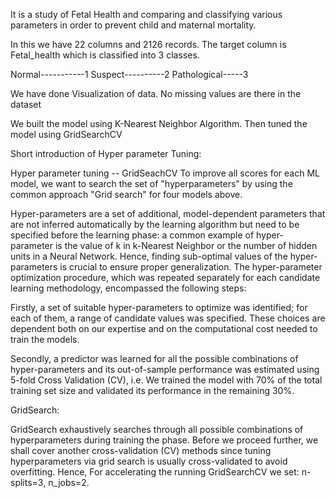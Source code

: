 It is a study of Fetal Health and comparing and classifying various parameters in order to prevent child and maternal mortality.

In this we have 22 columns and 2126 records. The target column is Fetal_health which is classified into 3 classes.

Normal-----------1 Suspect----------2 Pathological-----3

We have done Visualization of data. No missing values are there in the dataset

We built the model using K-Nearest Neighbor Algorithm. Then tuned the model using GridSearchCV

Short introduction of Hyper parameter Tuning:

Hyper parameter tuning -- GridSeachCV To improve all scores for each ML model, we want to search the set of "hyperparameters" by using the common approach "Grid search" for four models above.

Hyper-parameters are a set of additional, model-dependent parameters that are not inferred automatically by the learning algorithm but need to be specified before the learning phase: a common example of hyper-parameter is the value of k in k-Nearest Neighbor or the number of hidden units in a Neural Network. Hence, finding sub-optimal values of the hyper-parameters is crucial to ensure proper generalization. The hyper-parameter optimization procedure, which was repeated separately for each candidate learning methodology, encompassed the following steps:

Firstly, a set of suitable hyper-parameters to optimize was identified; for each of them, a range of candidate values was specified. These choices are dependent both on our expertise and on the computational cost needed to train the models.

Secondly, a predictor was learned for all the possible combinations of hyper-parameters and its out-of-sample performance was estimated using 5-fold Cross Validation (CV), i.e. We trained the model with 70% of the total training set size and validated its performance in the remaining 30%.

GridSearch:

GridSearch exhaustively searches through all possible combinations of hyperparameters during training the phase. Before we proceed further, we shall cover another cross-validation (CV) methods since tuning hyperparameters via grid search is usually cross-validated to avoid overfitting. Hence, For accelerating the running GridSearchCV we set: n-splits=3, n_jobs=2.